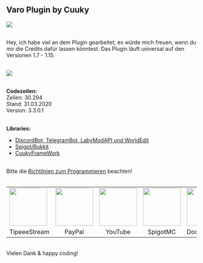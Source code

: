 ## Varo Plugin by Cuuky 
<img src="https://i.imgur.com/AnIMIbN.png" align="middle">


</br>Hey, ich habe viel an dem Plugin gearbeitet, es würde mich freuen, wenn du mir die Credits dafür lassen könntest.
Das Plugin läuft universal auf den Versionen 1.7 - 1.15.</br></br>

<img src="https://bstats.org/signatures/bukkit/Varo.svg"></br>

</br>**Codezeilen:**</br>
Zeilen: 30.294</br>
Stand: 31.03.2020</br>
Version: 3.3.0.1</br></br>

**Libraries:**</br>
- <a href='https://www.mediafire.com/file/5p7c1e706szh64i/VaroPlugin.rar/file'>DiscordBot, TelegramBot, LabyModAPI und WorldEdit</a>
- <a href='https://getbukkit.org/download/spigot'>Spigot/Bukkit</a></br>
- <a href='https://github.com/CuukyOfficial/CFW/'>CuukyFrameWork</a></br>

</br>Bitte die <a href='https://github.com/CuukyOfficial/VaroPlugin/blob/master/CONTRIBUTING.md'>Richtlinien zum Programmieren</a> beachten!</br>
</br>

<table>
  <tr>
    <td><a href='https://www.tipeeestream.com/cuuky/donation'><img src="https://pbs.twimg.com/profile_images/935529696158208000/m-8CPCSG_400x400.jpg" height=100px></a></td>
    <td><a href='https://www.paypal.me/Cuuky'><img src="https://images.ctfassets.net/k4kk06v59kf0/1B9DpTnsBuQAu60wCIemGK/c164faa3862e39b23ef49b4adaf127dd/paypalWide.svg" height=100px></a></td>
    <td><a href='https://www.youtube.com/channel/UCkVjKrNb8w_C8Zp8nmPtpPg'><img src="https://lh3.googleusercontent.com/lMoItBgdPPVDJsNOVtP26EKHePkwBg-PkuY9NOrc-fumRtTFP4XhpUNk_22syN4Datc" height=100px></a></td>
    <td><a href="https://www.spigotmc.org/resources/71075/"><img src="https://static.spigotmc.org/img/spigot.png" height=100px></a></td>
    <td><a href="https://VaroPlugin.de/docs/"><img src="https://img.icons8.com/ios/500/google-docs.png" height=100px></a></td>
  </tr>
  <tr>
    <td align='center'>TipeeeStream</td>
    <td align='center'>PayPal</td>
    <td align='center'>YouTube</td>
    <td align='center'>SpigotMC</td>
    <td align='center'>Documentation</td>
  </tr>
</table>

</br>Vielen Dank & happy coding!
